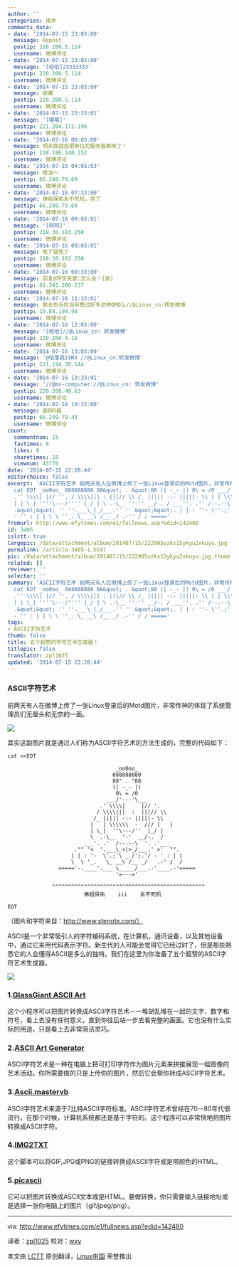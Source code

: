```yaml
---
author: ''
categories: 技术
comments_data:
- date: '2014-07-15 23:03:00'
  message: Repost
  postip: 220.200.5.114
  username: 微博评论
- date: '2014-07-15 23:03:00'
  message: '[哈哈]23333333'
  postip: 220.200.5.114
  username: 微博评论
- date: '2014-07-15 23:03:00'
  message: 收藏
  postip: 220.200.5.114
  username: 微博评论
- date: '2014-07-15 23:33:01'
  message: '[嘻嘻]'
  postip: 221.204.172.196
  username: 微博评论
- date: '2014-07-16 00:03:00'
  message: 明天我就去把单位的服务器都改了！
  postip: 118.186.140.152
  username: 微博评论
- date: '2014-07-16 04:03:03'
  message: 矮油～
  postip: 66.249.79.69
  username: 微博评论
- date: '2014-07-16 07:33:00'
  message: 佛祖保佑永不死机，亮了
  postip: 66.249.79.69
  username: 微博评论
- date: '2014-07-16 09:03:01'
  message: '[呵呵]'
  postip: 218.30.103.250
  username: 微博评论
- date: '2014-07-16 09:03:01'
  message: 改了就死了
  postip: 218.30.103.250
  username: 微博评论
- date: '2014-07-16 09:33:00'
  message: 回复@环宇天宸:怎么会！[衰]
  postip: 61.241.200.237
  username: 微博评论
- date: '2014-07-16 11:33:01'
  message: 我会告诉你当年整过好多这种QMD么//@Linux_cn:转发微博
  postip: 10.84.194.94
  username: 微博评论
- date: '2014-07-16 12:03:00'
  message: '[哈哈]//@Linux_cn: 转发微博'
  postip: 220.200.4.16
  username: 微博评论
- date: '2014-07-16 13:03:00'
  message: '@哈里森iSRX //@Linux_cn:转发微博'
  postip: 221.194.30.144
  username: 微博评论
- date: '2014-07-16 13:33:01'
  message: '//@mx-computer://@Linux_cn: 转发微博'
  postip: 220.200.48.63
  username: 微博评论
- date: '2014-07-16 19:33:00'
  message: 装B利器
  postip: 66.249.79.43
  username: 微博评论
count:
  commentnum: 15
  favtimes: 8
  likes: 0
  sharetimes: 18
  viewnum: 43770
date: '2014-07-15 22:28:44'
editorchoice: false
excerpt: 'ASCII字符艺术 前两天有人在微博上传了一张Linux登录后的Motd图片，非常传神的体现了系统管理员们无厘头和无奈的一面。  其实这副图片就是通过人们称为ASCII字符艺术的方法生成的，完整的代码如下：
  cat EOT _oo0oo_ 088888880 88&quot; . &quot;88 (| -_- |) 0\ = /0 ___/''---''\___
  .'' \\\\| |// ''. / \\\\||| : |||// \\ /_ ||||| -:- |||||- \\ | | \\\\\\ - /// |
  | | \_| ''''\---/'''' |_/ | \ .-\__ ''-'' __/-. / ___''. .'' /--.--\ ''. .''___
  .&quot;&quot; '' ''.___\_|_/___.'' '' &quot;&quot;. | | : ''- \''.;''\ _ /'';.''/
  - '' : | | \ \ ''_. \_ __\ /__ _/ .-'' / / ====='
fromurl: http://www.efytimes.com/e1/fullnews.asp?edid=142480
id: 3405
islctt: true
largepic: /data/attachment/album/201407/15/222905vzks15ykyu2xkuyu.jpg
permalink: /article-3405-1.html
pic: /data/attachment/album/201407/15/222905vzks15ykyu2xkuyu.jpg.thumb.jpg
related: []
reviewer: ''
selector: ''
summary: 'ASCII字符艺术 前两天有人在微博上传了一张Linux登录后的Motd图片，非常传神的体现了系统管理员们无厘头和无奈的一面。  其实这副图片就是通过人们称为ASCII字符艺术的方法生成的，完整的代码如下：
  cat EOT _oo0oo_ 088888880 88&quot; . &quot;88 (| -_- |) 0\ = /0 ___/''---''\___
  .'' \\\\| |// ''. / \\\\||| : |||// \\ /_ ||||| -:- |||||- \\ | | \\\\\\ - /// |
  | | \_| ''''\---/'''' |_/ | \ .-\__ ''-'' __/-. / ___''. .'' /--.--\ ''. .''___
  .&quot;&quot; '' ''.___\_|_/___.'' '' &quot;&quot;. | | : ''- \''.;''\ _ /'';.''/
  - '' : | | \ \ ''_. \_ __\ /__ _/ .-'' / / ====='
tags:
- ASCII字符艺术
thumb: false
title: 五个超赞的字符艺术生成器！
titlepic: false
translator: zpl1025
updated: '2014-07-15 22:28:44'
---
```


### ASCII字符艺术


前两天有人在微博上传了一张Linux登录后的Motd图片，非常传神的体现了系统管理员们无厘头和无奈的一面。


![](/data/attachment/album/201407/15/222905vzks15ykyu2xkuyu.jpg)


其实这副图片就是通过人们称为ASCII字符艺术的方法生成的，完整的代码如下：



```
cat <<EOT
 
                                  _oo0oo_
                                 088888880
                                 88" . "88
                                 (| -_- |)
                                  0\ = /0
                               ___/'---'\___
                             .' \\\\|     |// '.
                            / \\\\|||  :  |||// \\
                           /_ ||||| -:- |||||- \\
                          |   | \\\\\\  -  /// |   |
                          | \_|  ''\---/''  |_/ |
                          \  .-\__  '-'  __/-.  /
                        ___'. .'  /--.--\  '. .'___
                     ."" '<  '.___\_<|>_/___.' >'  "".
                    | | : '-  \'.;'\ _ /';.'/ - ' : | |
                    \  \ '_.   \_ __\ /__ _/   .-' /  /
                ====='-.____'.___ \_____/___.-'____.-'=====
                                  '=---='
 
              ^^^^^^^^^^^^^^^^^^^^^^^^^^^^^^^^^^^^^^^^^^^^^^^^
                        佛祖保佑    iii    永不死机
 
EOT
```

 


（图片和字符来自：http://www.stenote.com/）


ASCII是一个非常吸引人的字符编码系统，在计算机，通讯设备，以及其他设备中，通过它来用代码表示字符。新生代的人可能会觉得它已经过时了，但是那些熟悉它的人会懂得ASCII是多么的独特。我们在这里为你准备了五个超赞的ASCII字符艺术生成器。


![](/data/attachment/album/201407/15/222909q62wjh2u5w0xwz65.jpg)


### 1.[GlassGiant ASCII Art](http://glassgiant.com/ascii/)


这个小程序可以把图片转换成ASCII字符艺术－一堆胡乱堆在一起的文字，数字和符号，看上去没有任何意义，直到你往后站一步去看完整的画面。它也没有什么实际的用途，只是看上去非常简洁灵巧。


### 2.[ASCII Art Generator](http://www.ascii-art-generator.org/)


ASCII字符艺术是一种在电脑上把可打印字符作为图片元素来拼接展现一幅图像的艺术活动。你所需要做的只是上传你的图片，然后它会帮你转成ASCII字符艺术。


### 3.[Ascii.mastervb](http://ascii.mastervb.net/)


ASCII字符艺术来源于7比特ASCII字符标准。ASCII字符艺术曾经在70－80年代很流行。在那个时候，计算机系统都还是基于字符的。这个程序可以非常快地把图片转换成ASCII字符。


### 4.[IMG2TXT](http://www.degraeve.com/img2txt.php)


这个脚本可以将GIF,JPG或PNG的链接转换成ASCII字符或是带颜色的HTML。


### 5.[picascii](http://picascii.com/)


它可以把图片转换成ASCII文本或是HTML。要做转换，你只需要输入链接地址或是选择一张你电脑上的图片（gif/jpeg/png）。




---


via: <http://www.efytimes.com/e1/fullnews.asp?edid=142480>


译者：[zpl1025](https://github.com/zpl1025) 校对：[wxy](https://github.com/wxy)


本文由 [LCTT](https://github.com/LCTT/TranslateProject) 原创翻译，[Linux中国](http://linux.cn/) 荣誉推出